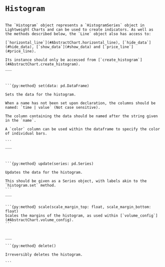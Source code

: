 # `Histogram`


````{py:class} Histogram(name: str, color: COLOR, style: LINE_STYLE, width: int, price_line: bool, price_label: bool)

The `Histogram` object represents a `HistogramSeries` object in Lightweight Charts and can be used to create indicators. As well as the methods described below, the `Line` object also has access to:

[`horizontal_line`](#AbstractChart.horizontal_line), [`hide_data`](#hide_data), [`show_data`](#show_data) and [`price_line`](#price_line).

Its instance should only be accessed from [`create_histogram`](#AbstractChart.create_histogram).
___



```{py:method} set(data: pd.DataFrame) 

Sets the data for the histogram.

When a name has not been set upon declaration, the columns should be named: `time | value` (Not case sensitive).

The column containing the data should be named after the string given in the `name`.

A `color` column can be used within the dataframe to specify the color of individual bars.

```
___



```{py:method} update(series: pd.Series)

Updates the data for the histogram.

This should be given as a Series object, with labels akin to the `histogram.set` method.
```
___


```{py:method} scale(scale_margin_top: float, scale_margin_bottom: float)
Scales the margins of the histogram, as used within [`volume_config`](#AbstractChart.volume_config).
```


___

```{py:method} delete()

Irreversibly deletes the histogram.

```
````